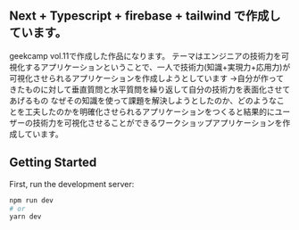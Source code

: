 ## Next + Typescript + firebase + tailwind で作成しています。
geekcamp vol.11で作成した作品になります。
テーマはエンジニアの技術力を可視化するアプリケーションということで、一人で技術力(知識+実現力+応用力)が可視化させられるアプリケーションを作成しようとしています
→自分が作ってきたものに対して垂直質問と水平質問を繰り返して自分の技術力を表面化させてあげるもの
なぜその知識を使って課題を解決しようとしたのか、どのようなことを工夫したのかを明確化させられるアプリケーションをつくると結果的にユーザーの技術力を可視化させることができるワークショップアプリケーションを作成しています。

## Getting Started

First, run the development server:

```bash
npm run dev
# or
yarn dev
```
